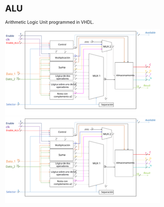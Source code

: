 # ALU
Arithmetic Logic Unit programmed in VHDL.

![Alt text](./BlockDiagram.svg)
<img src="./BlockDiagram.svg">
